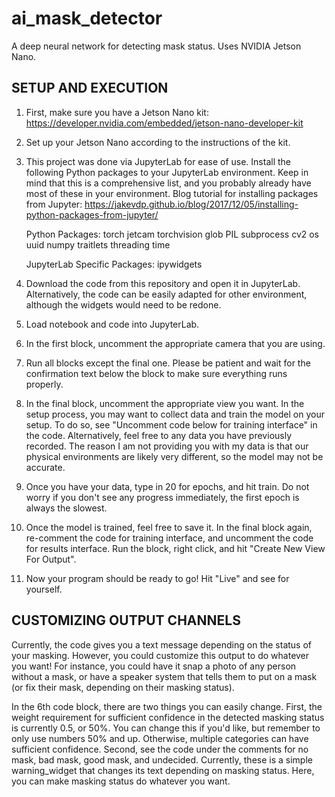 # ai_mask_detector
A deep neural network for detecting mask status. Uses NVIDIA Jetson Nano.

## SETUP AND EXECUTION
1. First, make sure you have a Jetson Nano kit: https://developer.nvidia.com/embedded/jetson-nano-developer-kit

2. Set up your Jetson Nano according to the instructions of the kit.

3. This project was done via JupyterLab for ease of use. Install the following Python packages to your JupyterLab environment. Keep in mind that this is a comprehensive list, and you probably already have most of these in your environment. Blog tutorial for installing packages from Jupyter: https://jakevdp.github.io/blog/2017/12/05/installing-python-packages-from-jupyter/

	Python Packages:
		torch
		jetcam
		torchvision
		glob
		PIL
		subprocess
		cv2
		os
		uuid
		numpy
		traitlets
		threading
		time

	JupyterLab Specific Packages:
		ipywidgets

4. Download the code from this repository and open it in JupyterLab. Alternatively, the code can be easily adapted for other environment, although the widgets would need to be redone.

5. Load notebook and code into JupyterLab.

6. In the first block, uncomment the appropriate camera that you are using. 

7. Run all blocks except the final one. Please be patient and wait for the confirmation text below the block to make sure everything runs properly.

8. In the final block, uncomment the appropriate view you want. In the setup process, you may want to collect data and train the model on your setup. To do so, see "Uncomment code below for training interface" in the code. Alternatively, feel free to any data you have previously recorded. The reason I am not providing you with my data is that our physical environments are likely very different, so the model may not be accurate.

9. Once you have your data, type in 20 for epochs, and hit train. Do not worry if you don't see any progress immediately, the first epoch is always the slowest.

10. Once the model is trained, feel free to save it. In the final block again, re-comment the code for training interface, and uncomment the code for results interface. Run the block, right click, and hit "Create New View For Output".

11. Now your program should be ready to go! Hit "Live" and see for yourself.

## CUSTOMIZING OUTPUT CHANNELS
Currently, the code gives you a text message depending on the status of your masking. However, you could customize this output to do whatever you want! For instance, you could have it snap a photo of any person without a mask, or have a speaker system that tells them to put on a mask (or fix their mask, depending on their masking status).

In the 6th code block, there are two things you can easily change. First, the weight requirement for sufficient confidence in the detected masking status is currently 0.5, or 50%. You can change this if you'd like, but remember to only use numbers 50% and up. Otherwise, multiple categories can have sufficient confidence. Second, see the code under the comments for no mask, bad mask, good mask, and undecided. Currently, these is a simple warning_widget that changes its text depending on masking status. Here, you can make masking status do whatever you want.  
